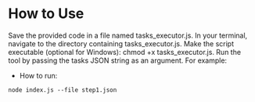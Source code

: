 # How to Use
Save the provided code in a file named tasks_executor.js.
In your terminal, navigate to the directory containing tasks_executor.js.
Make the script executable (optional for Windows): chmod +x tasks_executor.js.
Run the tool by passing the tasks JSON string as an argument. For example:


* How to run:
```
node index.js --file step1.json
```